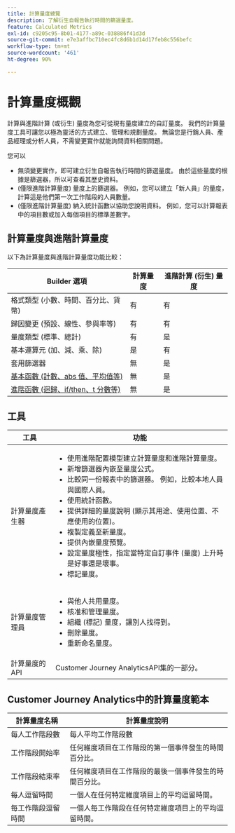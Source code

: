 ```yaml
---
title: 計算量度總覽
description: 了解衍生自報告執行時間的篩選量度。
feature: Calculated Metrics
exl-id: c9205c95-8b01-4177-a89c-038886f41d3d
source-git-commit: e7e3affbc710ec4fc8d6b1d14d17feb8c556befc
workflow-type: tm+mt
source-wordcount: '461'
ht-degree: 90%

---
```


# 計算量度概觀

計算與進階計算 (或衍生) 量度為您可從現有量度建立的自訂量度。 我們的計算量度工具可讓您以極為靈活的方式建立、管理和規劃量度。 無論您是行銷人員、產品經理或分析人員，不需變更實作就能詢問資料相關問題。

您可以

* 無須變更實作，即可建立衍生自報告執行時間的篩選量度。 由於這些量度的根據是篩選器，所以可查看其歷史資料。
* (僅限進階計算量度) 量度上的篩選器。 例如，您可以建立「新人員」的量度，計算這是他們第一次工作階段的人員數量。
* (僅限進階計算量度) 納入統計函數以協助您說明資料。 例如，您可以計算報表中的項目數或加入每個項目的標準差數字。

## 計算量度與進階計算量度

以下為計算量度與進階計算量度功能比較：

| Builder 選項 | 計算量度 | 進階計算 (衍生) 量度 |
|---|---|---|
| 格式類型 (小數、時間、百分比、貨幣) | 有 | 有 |
| 歸因變更 (預設、線性、參與率等) | 有 | 有 |
| 量度類型 (標準、總計) | 有 | 是 |
| 基本運算元 (加、減、乘、除) | 是 | 有 |
| 套用篩選器 | 無 | 是 |
| [基本函數 (計數、abs 值、平均值等)](/help/components/calc-metrics/cm-functions.md) | 無 | 是 |
| [進階函數 (迴歸、if/then、t 分數等)](/help/components/calc-metrics/cm-adv-functions.md) | 無 | 是 |

## 工具

| 工具 | 功能 |
|--- |--- |
| 計算量度產生器 | <ul><li>使用進階配置模型建立計算量度和進階計算量度。</li><li>新增篩選器內嵌至量度公式。</li><li>比較同一份報表中的篩選器。 例如，比較本地人員與國際人員。</li><li>使用統計函數。</li><li> 提供詳細的量度說明 (顯示其用途、使用位置、不應使用的位置)。</li><li>複製定義至新量度。</li><li>提供內嵌量度預覽。</li><li>設定量度極性，指定當特定自訂事件 (量度) 上升時是好事還是壞事。</li><li>標記量度。</li></ul> |
| 計算量度管理員 | <ul><li>與他人共用量度。</li><li>核准和管理量度。</li><li>組織 (標記) 量度，讓別人找得到。</li><li>刪除量度。</li><li>重新命名量度。</li></ul> |
| 計算量度的 API | Customer Journey AnalyticsAPI集的一部分。 |

## Customer Journey Analytics中的計算量度範本

| 計算量度名稱 | 計算量度說明 |
| --- | --- |
| 每人工作階段數 | 每人平均工作階段數 |
| 工作階段開始率 | 任何維度項目在工作階段的第一個事件發生的時間百分比。 |
| 工作階段結束率 | 任何維度項目在工作階段的最後一個事件發生的時間百分比。 |
| 每人逗留時間 | 一個人在任何特定維度項目上的平均逗留時間。 |
| 每工作階段逗留時間 | 一個人每工作階段在任何特定維度項目上的平均逗留時間。 |
